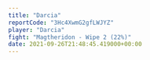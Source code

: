 ```yaml
---
title: "Darcia"
reportCode: "3Hc4XwmG2gfLWJYZ"
player: "Darcia"
fight: "Magtheridon - Wipe 2 (22%)"
date: 2021-09-26T21:48:45.419000+00:00
---
```

